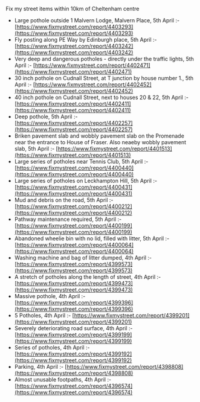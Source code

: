 Fix my street items within 10km of Cheltenham centre

<!-- fix_marker starts -->

- Large pothole outside 1 Malvern Lodge, Malvern Place, 5th April :- [https://www.fixmystreet.com/report/4403293](https://www.fixmystreet.com/report/4403293)
- Fly posting along PE Way by Edinburgh place, 5th April :- [https://www.fixmystreet.com/report/4403242](https://www.fixmystreet.com/report/4403242)
- Very deep and dangerous potholes - directly under the traffic lights, 5th April :- [https://www.fixmystreet.com/report/4402471](https://www.fixmystreet.com/report/4402471)
- 30 inch pothole on Cudnall Street, at T junction by house number 1., 5th April :- [https://www.fixmystreet.com/report/4402452](https://www.fixmystreet.com/report/4402452)
- 40 inch pothole on Cudnall Street, next to houses 20 & 22, 5th April :- [https://www.fixmystreet.com/report/4402411](https://www.fixmystreet.com/report/4402411)
- Deep pothole, 5th April :- [https://www.fixmystreet.com/report/4402257](https://www.fixmystreet.com/report/4402257)
- Briken pavement slab and wobbly pavement slab on the Promenade near the entrance to House of Fraser. Also neaeby wobbly pavement slab, 5th April :- [https://www.fixmystreet.com/report/4401513](https://www.fixmystreet.com/report/4401513)
- Large series of potholes near Tennis Club, 5th April :- [https://www.fixmystreet.com/report/4400440](https://www.fixmystreet.com/report/4400440)
- Large series of potholes on Leckhampton Hill, 5th April :- [https://www.fixmystreet.com/report/4400431](https://www.fixmystreet.com/report/4400431)
- Mud and debris on the road, 5th April :- [https://www.fixmystreet.com/report/4400212](https://www.fixmystreet.com/report/4400212)
- Pathway maintenance required, 5th April :- [https://www.fixmystreet.com/report/4400199](https://www.fixmystreet.com/report/4400199)
- Abandoned wheelie bin with no lid, filled with litter, 5th April :- [https://www.fixmystreet.com/report/4400064](https://www.fixmystreet.com/report/4400064)
- Washing machine and bag of litter dumped, 4th April :- [https://www.fixmystreet.com/report/4399573](https://www.fixmystreet.com/report/4399573)
- A stretch of potholes along the length of street, 4th April :- [https://www.fixmystreet.com/report/4399473](https://www.fixmystreet.com/report/4399473)
- Massive pothole, 4th April :- [https://www.fixmystreet.com/report/4399396](https://www.fixmystreet.com/report/4399396)
- 5 Potholes, 4th April :- [https://www.fixmystreet.com/report/4399201](https://www.fixmystreet.com/report/4399201)
- Severely deteriorating road surface, 4th April :- [https://www.fixmystreet.com/report/4399199](https://www.fixmystreet.com/report/4399199)
- Series of potholes, 4th April :- [https://www.fixmystreet.com/report/4399192](https://www.fixmystreet.com/report/4399192)
- Parking, 4th April :- [https://www.fixmystreet.com/report/4398808](https://www.fixmystreet.com/report/4398808)
- Almost unusable footpaths, 4th April :- [https://www.fixmystreet.com/report/4396574](https://www.fixmystreet.com/report/4396574)

<!-- fix_marker ends -->